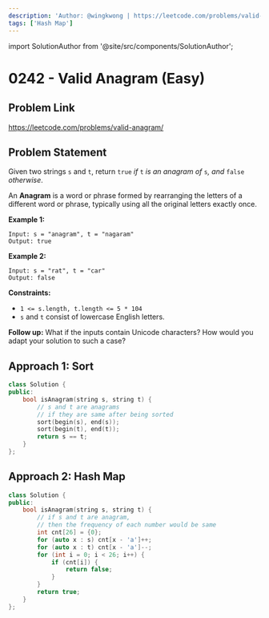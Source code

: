 ```yaml
---
description: 'Author: @wingkwong | https://leetcode.com/problems/valid-anagram/'
tags: ['Hash Map']
---
```


import SolutionAuthor from '@site/src/components/SolutionAuthor';

# 0242 - Valid Anagram (Easy)

## Problem Link

https://leetcode.com/problems/valid-anagram/

## Problem Statement

Given two strings `s` and `t`, return `true` _if_ `t` _is an anagram of_ `s`_, and_ `false` _otherwise_.

An **Anagram** is a word or phrase formed by rearranging the letters of a different word or phrase, typically using all the original letters exactly once.

**Example 1:**

```
Input: s = "anagram", t = "nagaram"
Output: true
```

**Example 2:**

```
Input: s = "rat", t = "car"
Output: false
```

**Constraints:**

* `1 <= s.length, t.length <= 5 * 104`
* `s` and `t` consist of lowercase English letters.

**Follow up:** What if the inputs contain Unicode characters? How would you adapt your solution to such a case?

## Approach 1: Sort

<SolutionAuthor name="@wingkwong"/>

```cpp
class Solution {
public:
    bool isAnagram(string s, string t) {
        // s and t are anagrams
        // if they are same after being sorted
        sort(begin(s), end(s));
        sort(begin(t), end(t));
        return s == t;
    }
};
```

## Approach 2: Hash Map

<SolutionAuthor name="@wingkwong"/>

```cpp
class Solution {
public:
    bool isAnagram(string s, string t) {
        // if s and t are anagram, 
        // then the frequency of each number would be same
        int cnt[26] = {0};
        for (auto x : s) cnt[x - 'a']++;
        for (auto x : t) cnt[x - 'a']--;
        for (int i = 0; i < 26; i++) {
            if (cnt[i]) {
                return false;
            }
        }
        return true;
    }
};
```